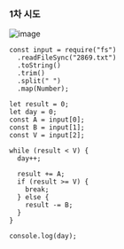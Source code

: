 ### 1차 시도
![image](https://user-images.githubusercontent.com/49461207/216809831-faaa8070-5b69-4c5a-ac04-26e99dd4c009.png)
```
const input = require("fs")
  .readFileSync("2869.txt")
  .toString()
  .trim()
  .split(" ")
  .map(Number);

let result = 0;
let day = 0;
const A = input[0];
const B = input[1];
const V = input[2];

while (result < V) {
  day++;

  result += A;
  if (result >= V) {
    break;
  } else {
    result -= B;
  }
}

console.log(day);
```
